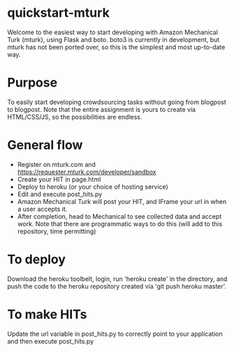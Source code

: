 # quickstart-mturk
Welcome to the easiest way to start developing with Amazon Mechanical Turk (mturk), using Flask and boto. boto3 is currently in development, but mturk has not been ported over, so this is the simplest and most up-to-date way.  
# Purpose
To easily start developing crowdsourcing tasks without going from blogpost to blogpost. Note that the entire assignment is yours to create via HTML/CSS/JS, so the possibilities are endless.  
# General flow 
* Register on mturk.com and https://requester.mturk.com/developer/sandbox
* Create your HIT in page.html
* Deploy to heroku (or your choice of hosting service)
* Edit and execute post_hits.py
* Amazon Mechanical Turk will post your HIT, and IFrame your url in when a user accepts it.
* After completion, head to Mechanical to see collected data and accept work. Note that there are programmatic ways to do this (will add to this repository, time permitting) 

# To deploy
Download the heroku toolbelt, login, run 'heroku create' in the directory, and push the code to the heroku repository created via 'git push heroku master'. 
# To make HITs
Update the url variable in post_hits.py to correctly point to your application and then execute post_hits.py
